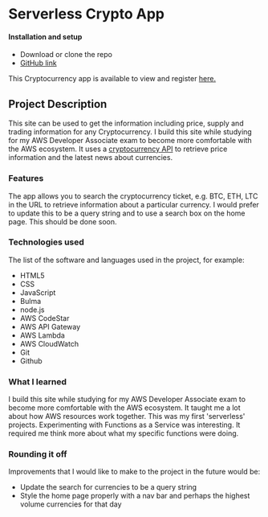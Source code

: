 # Serverless Crypto App

#### Installation and setup

- Download or clone the repo
- [GitHub link](https://github.com/timrooke1991/Crypto-Serverless-Project)

This Cryptocurrency app is available to view and register [here.](https://6t1yw5amy5.execute-api.eu-west-2.amazonaws.com/Prod/)

## Project Description

This site can be used to get the information including price, supply and trading information for any Cryptocurrency. I build this site while studying for my AWS Developer Associate exam to become more comfortable with the AWS ecosystem. It uses a [cryptocurrency API](min-api.cryptocompare.com) to retrieve price information and the latest news about currencies.

### [](https://github.com/timrooke1991/Crypto-Serverless-Project#features)Features

The app allows you to search the cryptocurrency ticket, e.g. BTC, ETH, LTC in the URL to retrieve information about a particular currency. I would prefer to update this to be a query string and to use a search box on the home page. This should be done soon. 

### [](https://github.com/timrooke1991/Crypto-Serverless-Project#technologies-used)Technologies used

The list of the software and languages used in the project, for example:

- HTML5
- CSS
- JavaScript
- Bulma
- node.js
- AWS CodeStar
- AWS API Gateway
- AWS Lambda
- AWS CloudWatch
- Git
- Github

### [](https://github.com/timrooke1991/Crypto-Serverless-Project#challenges-faced)What I learned

I build this site while studying for my AWS Developer Associate exam to become more comfortable with the AWS ecosystem. It taught me a lot about how AWS resources work together. This was my first 'serverless' projects. Experimenting with Functions as a Service was interesting. It required me think more about what my specific functions were doing.

### [](https://github.com/timrooke1991/Crypto-Serverless-Project#rounding-it-off)Rounding it off

Improvements that I would like to make to the project in the future would be:

- Update the search for currencies to be a query string
- Style the home page properly with a nav bar and perhaps the highest volume currencies for that day
